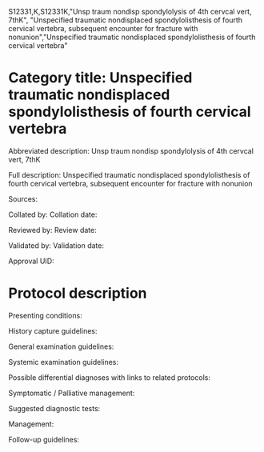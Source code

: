 S12331,K,S12331K,"Unsp traum nondisp spondylolysis of 4th cervcal vert, 7thK", "Unspecified traumatic nondisplaced spondylolisthesis of fourth cervical vertebra, subsequent encounter for fracture with nonunion","Unspecified traumatic nondisplaced spondylolisthesis of fourth cervical vertebra"
# Category title: Unspecified traumatic nondisplaced spondylolisthesis of fourth cervical vertebra

Abbreviated description: Unsp traum nondisp spondylolysis of 4th cervcal vert, 7thK

Full description: Unspecified traumatic nondisplaced spondylolisthesis of fourth cervical vertebra, subsequent encounter for fracture with nonunion

Sources:

Collated by:
Collation date:

Reviewed by:
Review date:

Validated by:
Validation date:

Approval UID:

# Protocol description

Presenting conditions:

History capture guidelines:

General examination guidelines:

Systemic examination guidelines:

Possible differential diagnoses with links to related protocols:

Symptomatic / Palliative management:

Suggested diagnostic tests:

Management:

Follow-up guidelines:
